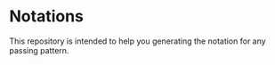 # Notations

This repository is intended to help you generating the notation for any passing pattern.
